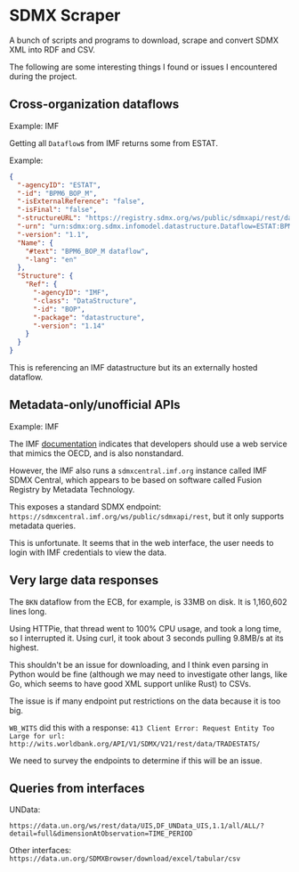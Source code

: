 
# SDMX Scraper

A bunch of scripts and programs to download, scrape and convert SDMX XML into RDF and CSV.

The following are some interesting things I found or issues I encountered during the project.

## Cross-organization dataflows
Example: IMF

Getting all `Dataflow`s from IMF returns some from ESTAT.

Example:

```json
{
  "-agencyID": "ESTAT",
  "-id": "BPM6_BOP_M",
  "-isExternalReference": "false",
  "-isFinal": "false",
  "-structureURL": "https://registry.sdmx.org/ws/public/sdmxapi/rest/dataflow/ESTAT/BPM6_BOP_M/1.1",
  "-urn": "urn:sdmx:org.sdmx.infomodel.datastructure.Dataflow=ESTAT:BPM6_BOP_M(1.1)",
  "-version": "1.1",
  "Name": {
    "#text": "BPM6_BOP_M dataflow",
    "-lang": "en"
  },
  "Structure": {
    "Ref": {
      "-agencyID": "IMF",
      "-class": "DataStructure",
      "-id": "BOP",
      "-package": "datastructure",
      "-version": "1.14"
    }
  }
}
```

This is referencing an IMF datastructure but its an externally hosted dataflow.

## Metadata-only/unofficial APIs

Example: IMF

The IMF [documentation](https://datahelp.imf.org/knowledgebase/articles/667678-using-sdmx-2-1-web-service) indicates that developers should use a web service that mimics the OECD, and is also nonstandard.

However, the IMF also runs a `sdmxcentral.imf.org` instance called IMF SDMX Central, which appears to be based on software called Fusion Registry by Metadata Technology.

This exposes a standard SDMX endpoint: `https://sdmxcentral.imf.org/ws/public/sdmxapi/rest`, but it only supports metadata queries.

This is unfortunate. It seems that in the web interface, the user needs to login with IMF credentials to view the data.

## Very large data responses

The `BKN` dataflow from the ECB, for example, is 33MB on disk. It is 1,160,602 lines long.

Using HTTPie, that thread went to 100% CPU usage, and took a long time, so I interrupted it. Using curl, it took about 3 seconds pulling 9.8MB/s at its highest.

This shouldn't be an issue for downloading, and I think even parsing in Python would be fine (although we may need to investigate other langs, like Go, which seems to have good XML support unlike Rust) to CSVs.

The issue is if many endpoint put restrictions on the data because it is too big.

`WB_WITS` did this with a response: `413 Client Error: Request Entity Too Large for url: http://wits.worldbank.org/API/V1/SDMX/V21/rest/data/TRADESTATS/`

We need to survey the endpoints to determine if this will be an issue.

## Queries from interfaces

UNData:

`https://data.un.org/ws/rest/data/UIS,DF_UNData_UIS,1.1/all/ALL/?detail=full&dimensionAtObservation=TIME_PERIOD`

Other interfaces: `https://data.un.org/SDMXBrowser/download/excel/tabular/csv`